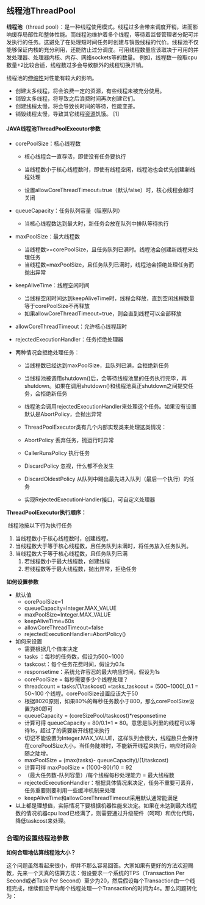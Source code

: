 ## 线程池ThreadPool

**线程池**（thread pool）：是一种线程使用模式。线程过多会带来调度开销，进而影响缓存局部性和整体性能。而线程池维护着多个线程，等待着监督管理者分配可并发执行的任务。这避免了在处理短时间任务时创建与销毁线程的代价。线程池不仅能够保证内核的充分利用，还能防止过分调度。可用线程数量应该取决于可用的并发处理器、处理器内核、内存、网络sockets等的数量。 例如，线程数一般取cpu数量+2比较合适，线程数过多会导致额外的线程切换开销。

线程池的[伸缩性](https://baike.baidu.com/item/伸缩性)对性能有较大的影响。

* 创建太多线程，将会浪费一定的资源，有些线程未被充分使用。
* 销毁太多线程，将导致之后浪费时间再次创建它们。
* 创建线程太慢，将会导致长时间的等待，性能变差。
* 销毁线程太慢，导致其它线程[资源](https://baike.baidu.com/item/资源)饥饿。 \[1\] 

#### JAVA线程池ThreadPoolExecutor参数

* corePoolSize：核心线程数

  * 核心线程会一直存活，即使没有任务要执行

  * 当线程数小于核心线程数时，即使有线程空闲，线程池也会优先创建新线程处理

  * 设置allowCoreThreadTimeout=true（默认false）时，核心线程会超时关闭

* queueCapacity：任务队列容量（阻塞队列）

  * 当核心线程数达到最大时，新任务会放在队列中排队等待执行

* maxPoolSize：最大线程数

  * 当线程数&gt;=corePoolSize，且任务队列已满时。线程池会创建新线程来处理任务
  * 当线程数=maxPoolSize，且任务队列已满时，线程池会拒绝处理任务而抛出异常

* keepAliveTime：线程空闲时间

  * 当线程空闲时间达到keepAliveTime时，线程会释放，直到空闲线程数量等于corePoolSize不再释放
  * 如果allowCoreThreadTimeout=true，则会直到线程可以全部释放

* allowCoreThreadTimeout：允许核心线程超时

* rejectedExecutionHandler：任务拒绝处理器

* 两种情况会拒绝处理任务：

  * 当线程数已经达到maxPoolSize，且队列已满，会拒绝新任务

  * 当线程池被调用shutdown\(\)后，会等待线程池里的任务执行完毕，再shutdown。如果在调用shutdown\(\)和线程池真正shutdown之间提交任务，会拒绝新任务

  * 线程池会调用rejectedExecutionHandler来处理这个任务。如果没有设置默认是AbortPolicy，会抛出异常

  * ThreadPoolExecutor类有几个内部实现类来处理这类情况：

  * AbortPolicy 丢弃任务，抛运行时异常

  * CallerRunsPolicy 执行任务

  * DiscardPolicy 忽视，什么都不会发生

  * DiscardOldestPolicy 从队列中踢出最先进入队列（最后一个执行）的任务

  * 实现RejectedExecutionHandler接口，可自定义处理器

**ThreadPoolExecutor执行顺序：**

​     线程池按以下行为执行任务

1. 当线程数小于核心线程数时，创建线程。
2. 当线程数大于等于核心线程数，且任务队列未满时，将任务放入任务队列。
3. 当线程数大于等于核心线程数，且任务队列已满
   1. 若线程数小于最大线程数，创建线程
   2. 若线程数等于最大线程数，抛出异常，拒绝任务

**如何设置参数**

* 默认值
  * corePoolSize=1
  * queueCapacity=Integer.MAX\_VALUE
  * maxPoolSize=Integer.MAX\_VALUE
  * keepAliveTime=60s
  * allowCoreThreadTimeout=false
  * rejectedExecutionHandler=AbortPolicy\(\)
* 如何来设置
  * 需要根据几个值来决定
  * tasks ：每秒的任务数，假设为500~1000
  * taskcost：每个任务花费时间，假设为0.1s
  * responsetime：系统允许容忍的最大响应时间，假设为1s
  * corePoolSize = 每秒需要多少个线程处理？ 
  * threadcount = tasks/\(1/taskcost\) =tasks_taskcout =  \(500~1000\)_0.1 = 50~100 个线程。corePoolSize设置应该大于50
  * 根据8020原则，如果80%的每秒任务数小于800，那么corePoolSize设置为80即可
  * queueCapacity = \(coreSizePool/taskcost\)\*responsetime
  * 计算可得 queueCapacity = 80/0.1\*1 = 80。意思是队列里的线程可以等待1s，超过了的需要新开线程来执行
  * 切记不能设置为Integer.MAX\_VALUE，这样队列会很大，线程数只会保持在corePoolSize大小，当任务陡增时，不能新开线程来执行，响应时间会随之陡增。
  * maxPoolSize = \(max\(tasks\)- queueCapacity\)/\(1/taskcost\)
  * 计算可得 maxPoolSize = \(1000-80\)/10 = 92
  * （最大任务数-队列容量）/每个线程每秒处理能力 = 最大线程数
  * rejectedExecutionHandler：根据具体情况来决定，任务不重要可丢弃，任务重要则要利用一些缓冲机制来处理
  * keepAliveTime和allowCoreThreadTimeout采用默认通常能满足
* 以上都是理想值，实际情况下要根据机器性能来决定。如果在未达到最大线程数的情况机器cpu load已经满了，则需要通过升级硬件（呵呵）和优化代码，降低taskcost来处理。

### 合理的设置线程池参数

**如何合理地估算线程池大小？**

这个问题虽然看起来很小，却并不那么容易回答。大家如果有更好的方法欢迎赐教，先来一个天真的估算方法：假设要求一个系统的TPS（Transaction Per Second或者Task Per Second）至少为20，然后假设每个Transaction由一个线程完成，继续假设平均每个线程处理一个Transaction的时间为4s。那么问题转化为：



